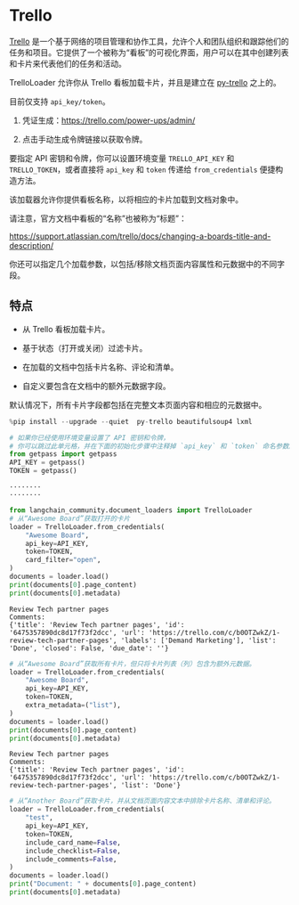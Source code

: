 # Trello

[Trello](https://www.atlassian.com/software/trello) 是一个基于网络的项目管理和协作工具，允许个人和团队组织和跟踪他们的任务和项目。它提供了一个被称为“看板”的可视化界面，用户可以在其中创建列表和卡片来代表他们的任务和活动。

TrelloLoader 允许你从 Trello 看板加载卡片，并且是建立在 [py-trello](https://pypi.org/project/py-trello/) 之上的。

目前仅支持 `api_key/token`。

1. 凭证生成：https://trello.com/power-ups/admin/

2. 点击手动生成令牌链接以获取令牌。

要指定 API 密钥和令牌，你可以设置环境变量 ``TRELLO_API_KEY`` 和 ``TRELLO_TOKEN``，或者直接将 ``api_key`` 和 ``token`` 传递给 `from_credentials` 便捷构造方法。

该加载器允许你提供看板名称，以将相应的卡片加载到文档对象中。

请注意，官方文档中看板的“名称”也被称为“标题”：

https://support.atlassian.com/trello/docs/changing-a-boards-title-and-description/

你还可以指定几个加载参数，以包括/移除文档页面内容属性和元数据中的不同字段。

## 特点

- 从 Trello 看板加载卡片。

- 基于状态（打开或关闭）过滤卡片。

- 在加载的文档中包括卡片名称、评论和清单。

- 自定义要包含在文档中的额外元数据字段。

默认情况下，所有卡片字段都包括在完整文本页面内容和相应的元数据中。

```python
%pip install --upgrade --quiet  py-trello beautifulsoup4 lxml
```

```python
# 如果你已经使用环境变量设置了 API 密钥和令牌，
# 你可以跳过此单元格，并在下面的初始化步骤中注释掉 `api_key` 和 `token` 命名参数。
from getpass import getpass
API_KEY = getpass()
TOKEN = getpass()
```

```output
········
········
```

```python
from langchain_community.document_loaders import TrelloLoader
# 从“Awesome Board”获取打开的卡片
loader = TrelloLoader.from_credentials(
    "Awesome Board",
    api_key=API_KEY,
    token=TOKEN,
    card_filter="open",
)
documents = loader.load()
print(documents[0].page_content)
print(documents[0].metadata)
```

```output
Review Tech partner pages
Comments:
{'title': 'Review Tech partner pages', 'id': '6475357890dc8d17f73f2dcc', 'url': 'https://trello.com/c/b0OTZwkZ/1-review-tech-partner-pages', 'labels': ['Demand Marketing'], 'list': 'Done', 'closed': False, 'due_date': ''}
```

```python
# 从“Awesome Board”获取所有卡片，但只将卡片列表（列）包含为额外元数据。
loader = TrelloLoader.from_credentials(
    "Awesome Board",
    api_key=API_KEY,
    token=TOKEN,
    extra_metadata=("list"),
)
documents = loader.load()
print(documents[0].page_content)
print(documents[0].metadata)
```

```output
Review Tech partner pages
Comments:
{'title': 'Review Tech partner pages', 'id': '6475357890dc8d17f73f2dcc', 'url': 'https://trello.com/c/b0OTZwkZ/1-review-tech-partner-pages', 'list': 'Done'}
```

```python
# 从“Another Board”获取卡片，并从文档页面内容文本中排除卡片名称、清单和评论。
loader = TrelloLoader.from_credentials(
    "test",
    api_key=API_KEY,
    token=TOKEN,
    include_card_name=False,
    include_checklist=False,
    include_comments=False,
)
documents = loader.load()
print("Document: " + documents[0].page_content)
print(documents[0].metadata)
```